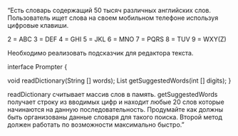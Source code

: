 “Есть словарь содержащий 50 тысяч различных английских слов. Пользователь ищет слова на своем мобильном телефоне используя цифровые клавиши.

2 = ABC
3 = DEF
4 = GHI
5 = JKL
6 = MNO
7 = PQRS
8 = TUV
9 = WXY(Z)



Необходимо реализовать подсказчик для редактора текста.

interface Prompter {

void readDictionary(String [] words);
List<String> getSuggestedWords(int [] digits);
}


readDictionary считывает массив слов в память. getSuggestedWords получает строку из
вводимых цифр и находит любые 20 слов которые начинаются на данную последовательность. Продумайте как должны быть организованы данные словаря для такого поиска. Второй метод должен работать по возможности максимально быстро.”
